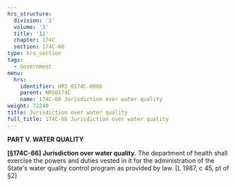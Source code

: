 ```yaml
---
hrs_structure:
  division: '1'
  volume: '3'
  title: '12'
  chapter: 174C
  section: 174C-66
type: hrs_section
tags:
  - Government
menu:
  hrs:
    identifier: HRS_0174C-0066
    parent: HRS0174C
    name: 174C-66 Jurisdiction over water quality
weight: 72240
title: Jurisdiction over water quality
full_title: 174C-66 Jurisdiction over water quality
---
```

**PART V. WATER QUALITY**

**[§174C-66] Jurisdiction over water quality.** The department of health shall exercise the powers and duties vested in it for the administration of the State's water quality control program as provided by law. [L 1987, c 45, pt of §2]